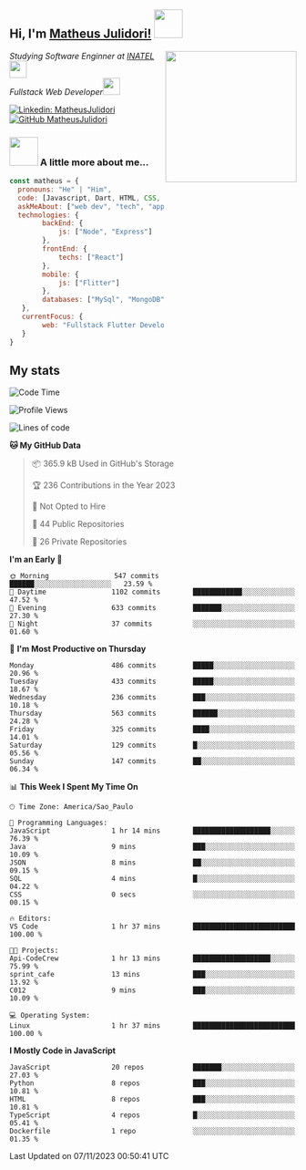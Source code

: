 <h2> Hi, I'm <a href="https://matheusjulidori.github.io" target="_blank">Matheus Julidori!</a> <img src="https://media.giphy.com/media/12oufCB0MyZ1Go/giphy.gif" width="50"></h2>
<img align='right' src="https://media.giphy.com/media/3oKIPnAiaMCws8nOsE/giphy.gif" width="230" height="auto">
<p><em>Studying Software Enginner at <a href="http://www.inatel.br" target="_blank">INATEL</a><img src="https://media.giphy.com/media/fYSnHlufseco8Fh93Z/giphy.gif" width="30"></br>
  Fullstack Web Developer<img src="https://media.giphy.com/media/WUlplcMpOCEmTGBtBW/giphy.gif" width="30">
</em></p>

[![Linkedin: MatheusJulidori](https://img.shields.io/badge/-MatheusJulidori-blue?style=flat-square&logo=Linkedin&logoColor=white&link=https://www.linkedin.com/in/MatheusJulidori/)](https://www.linkedin.com/in/MatheusJulidori/)
[![GitHub MatheusJulidori](https://img.shields.io/github/followers/matheusjulidori?label=follow&style=social)](https://github.com/MatheusJulidori)


### <img src="https://media.giphy.com/media/VgCDAzcKvsR6OM0uWg/giphy.gif" width="50"> A little more about me...  

```javascript
const matheus = {
  pronouns: "He" | "Him",
  code: [Javascript, Dart, HTML, CSS, Python, Java, C++],
  askMeAbout: ["web dev", "tech", "app dev", "games"],
  technologies: {
        backEnd: {
            js: ["Node", "Express"]
        },
        frontEnd: {
            techs: ["React"]
        },
        mobile: {
            js: ["Flitter"]
        },
        databases: ["MySql", "MongoDB","PostgreSQL","MariaDB"],
   },
   currentFocus: {
        web: "Fullstack Flutter Development"
   }
}
```
<h2>My stats</h2>

<!--START_SECTION:waka-->
![Code Time](http://img.shields.io/badge/Code%20Time-387%20hrs%2048%20mins-blue)

![Profile Views](http://img.shields.io/badge/Profile%20Views-0-blue)

![Lines of code](https://img.shields.io/badge/From%20Hello%20World%20I%27ve%20Written-7.1%20million%20lines%20of%20code-blue)

**🐱 My GitHub Data** 

> 📦 365.9 kB Used in GitHub's Storage 
 > 
> 🏆 236 Contributions in the Year 2023
 > 
> 🚫 Not Opted to Hire
 > 
> 📜 44 Public Repositories 
 > 
> 🔑 26 Private Repositories 
 > 
**I'm an Early 🐤** 

```text
🌞 Morning                547 commits         ██████░░░░░░░░░░░░░░░░░░░   23.59 % 
🌆 Daytime                1102 commits        ████████████░░░░░░░░░░░░░   47.52 % 
🌃 Evening                633 commits         ███████░░░░░░░░░░░░░░░░░░   27.30 % 
🌙 Night                  37 commits          ░░░░░░░░░░░░░░░░░░░░░░░░░   01.60 % 
```
📅 **I'm Most Productive on Thursday** 

```text
Monday                   486 commits         █████░░░░░░░░░░░░░░░░░░░░   20.96 % 
Tuesday                  433 commits         █████░░░░░░░░░░░░░░░░░░░░   18.67 % 
Wednesday                236 commits         ███░░░░░░░░░░░░░░░░░░░░░░   10.18 % 
Thursday                 563 commits         ██████░░░░░░░░░░░░░░░░░░░   24.28 % 
Friday                   325 commits         ████░░░░░░░░░░░░░░░░░░░░░   14.01 % 
Saturday                 129 commits         █░░░░░░░░░░░░░░░░░░░░░░░░   05.56 % 
Sunday                   147 commits         ██░░░░░░░░░░░░░░░░░░░░░░░   06.34 % 
```


📊 **This Week I Spent My Time On** 

```text
🕑︎ Time Zone: America/Sao_Paulo

💬 Programming Languages: 
JavaScript               1 hr 14 mins        ███████████████████░░░░░░   76.39 % 
Java                     9 mins              ███░░░░░░░░░░░░░░░░░░░░░░   10.09 % 
JSON                     8 mins              ██░░░░░░░░░░░░░░░░░░░░░░░   09.15 % 
SQL                      4 mins              █░░░░░░░░░░░░░░░░░░░░░░░░   04.22 % 
CSS                      0 secs              ░░░░░░░░░░░░░░░░░░░░░░░░░   00.15 % 

🔥 Editors: 
VS Code                  1 hr 37 mins        █████████████████████████   100.00 % 

🐱‍💻 Projects: 
Api-CodeCrew             1 hr 13 mins        ███████████████████░░░░░░   75.99 % 
sprint_cafe              13 mins             ███░░░░░░░░░░░░░░░░░░░░░░   13.92 % 
C012                     9 mins              ███░░░░░░░░░░░░░░░░░░░░░░   10.09 % 

💻 Operating System: 
Linux                    1 hr 37 mins        █████████████████████████   100.00 % 
```

**I Mostly Code in JavaScript** 

```text
JavaScript               20 repos            ███████░░░░░░░░░░░░░░░░░░   27.03 % 
Python                   8 repos             ███░░░░░░░░░░░░░░░░░░░░░░   10.81 % 
HTML                     8 repos             ███░░░░░░░░░░░░░░░░░░░░░░   10.81 % 
TypeScript               4 repos             █░░░░░░░░░░░░░░░░░░░░░░░░   05.41 % 
Dockerfile               1 repo              ░░░░░░░░░░░░░░░░░░░░░░░░░   01.35 % 
```




 Last Updated on 07/11/2023 00:50:41 UTC
<!--END_SECTION:waka-->
